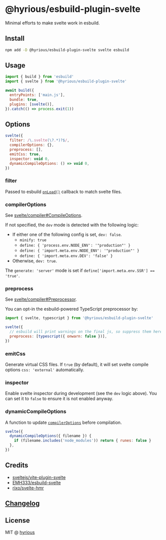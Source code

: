 # @hyrious/esbuild-plugin-svelte

Minimal efforts to make svelte work in esbuild.

## Install

```bash
npm add -D @hyrious/esbuild-plugin-svelte svelte esbuild
```

## Usage

```js
import { build } from 'esbuild'
import { svelte } from '@hyrious/esbuild-plugin-svelte'

await build({
  entryPoints: ['main.js'],
  bundle: true,
  plugins: [svelte()],
}).catch(() => process.exit(1))
```

## Options

```js
svelte({
  filter: /\.svelte(\?.*)?$/,
  compilerOptions: {},
  preprocess: [],
  emitCss: true,
  inspector: void 0,
  dynamicCompileOptions: () => void 0,
})
```

### filter

Passed to esbuild [`onLoad()`](https://esbuild.github.io/plugins/#on-load)
callback to match svelte files.

### compilerOptions

See [svelte/compiler#CompileOptions](https://svelte.dev/docs/svelte/svelte-compiler#CompileOptions).

If not specified, the `dev` mode is detected with the following logic:

- If either one of the following config is set, `dev: false`.
  - `minify: true`
  - `define: { 'process.env.NODE_ENV': '"production"' }`
  - `define: { 'import.meta.env.NODE_ENV': '"production"' }`
  - `define: { 'import.meta.env.DEV': 'false' }`
- Otherwise, `dev: true`.

The `generate: 'server'` mode is set if `define['import.meta.env.SSR'] == 'true'`.

### preprocess

See [svelte/compiler#Preprocessor](https://svelte.dev/docs/svelte/svelte-compiler#Preprocessor).

You can opt-in the esbuild-powered TypeScript preprocessor by:

```js
import { svelte, typescript } from '@hyrious/esbuild-plugin-svelte'

svelte({
  // esbuild will print warnings on the final js, so suppress them here.
  preprocess: [typescript({ onwarn: false })],
})
```

### emitCss

Generate virtual CSS files. If `true` (by default), it will set svelte compile
options `css: 'external'` automatically.

### inspector

Enable svelte inspector during development (see the `dev` logic above).
You can set it to `false` to ensure it is not enabled anyway.

### dynamicCompileOptions

A function to update [`compilerOptions`](#compileroptions) before compilation.

```js
svelte({
  dynamicCompileOptions({ filename }) {
    if (filename.includes('node_modules')) return { runes: false }
  },
})
```

## Credits

- [sveltejs/vite-plugin-svelte](https://github.com/sveltejs/vite-plugin-svelte)
- [EMH333/esbuild-svelte](https://github.com/EMH333/esbuild-svelte)
- [rixo/svelte-hmr](https://github.com/sveltejs/svelte-hmr)

## [Changelog](./CHANGELOG.md)

## License

MIT @ [hyrious](https://github.com/hyrious)
